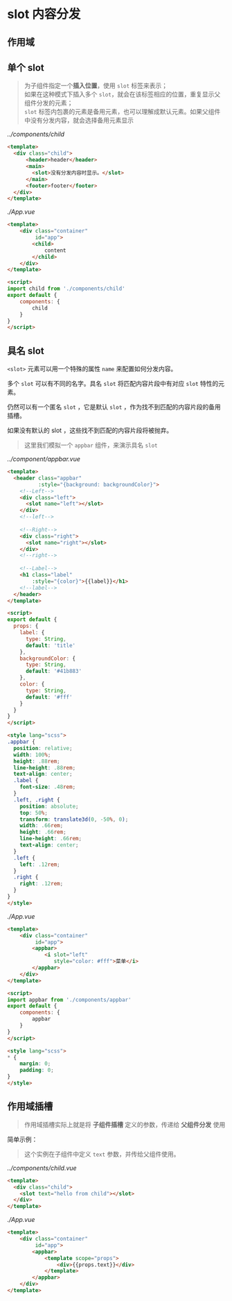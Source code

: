 # slot 内容分发

## 作用域

## 单个 slot
> 为子组件指定一个**插入位置**，使用 ``slot`` 标签来表示；\
如果在这种模式下插入多个 ``slot``，就会在该标签相应的位置，重复显示父组件分发的元素；\
``slot`` 标签内包裹的元素是备用元素，也可以理解成默认元素。如果父组件中没有分发内容，就会选择备用元素显示

*../components/child*
``` html
<template>
  <div class="child">
      <header>header</header>
      <main>
        <slot>没有分发内容时显示。</slot>
      </main>
      <footer>footer</footer>
  </div>
</template>
```

*./App.vue*
``` html
<template>
    <div class="container"
         id="app">
        <child>
            content
        </child>
    </div>
</template>

<script>
import child from './components/child'
export default {
    components: {
        child
    }
}
</script>
```

## 具名 slot

``<slot>`` 元素可以用一个特殊的属性 ``name`` 来配置如何分发内容。

多个 ``slot`` 可以有不同的名字。具名 ``slot`` 将匹配内容片段中有对应 ``slot`` 特性的元素。

仍然可以有一个匿名 ``slot`` ，它是默认 ``slot`` ，作为找不到匹配的内容片段的备用插槽。

如果没有默认的 slot ，这些找不到匹配的内容片段将被抛弃。

> 这里我们模拟一个 ``appbar`` 组件，来演示具名 ``slot``

*../component/appbar.vue*
``` html
<template>
  <header class="appbar"
          :style="{background: backgroundColor}">
    <!--Left-->
    <div class="left">
      <slot name="left"></slot>
    </div>
    <!--left-->
  
    <!--Right-->
    <div class="right">
      <slot name="right"></slot>
    </div>
    <!--right-->
  
    <!--Label-->
    <h1 class="label"
        :style="{color}">{{label}}</h1>
    <!--label-->
  </header>
</template>

<script>
export default {
  props: {
    label: {
      type: String,
      default: 'title'
    },
    backgroundColor: {
      type: String,
      default: '#41b883'
    },
    color: {
      type: String,
      default: '#fff'
    }
  }
}
</script>

<style lang="scss">
.appbar {
  position: relative;
  width: 100%;
  height: .88rem;
  line-height: .88rem;
  text-align: center;
  .label {
    font-size: .48rem;
  }
  .left, .right {
    position: absolute;
    top: 50%;
    transform: translate3d(0, -50%, 0);
    width: .66rem;
    height: .66rem;
    line-height: .66rem;
    text-align: center;
  }
  .left {
    left: .12rem;
  }
  .right {
    right: .12rem;
  }
}
</style>

```

*./App.vue*
``` html
<template>
    <div class="container"
         id="app">
        <appbar>
            <i slot="left"
               style="color: #fff">菜单</i>
        </appbar>
    </div>
</template>

<script>
import appbar from './components/appbar'
export default {
    components: {
        appbar
    }
}
</script>

<style lang="scss">
* {
    margin: 0;
    padding: 0;
}
</style>
```

## 作用域插槽
> 作用域插槽实际上就是将 **子组件插槽** 定义的参数，传递给 **父组件分发** 使用

简单示例：

> 这个实例在子组件中定义 ``text`` 参数，并传给父组件使用。

*../components/child.vue*
``` html
<template>
  <div class="child">
    <slot text="hello from child"></slot>
  </div>
</template>
```

*./App.vue*
``` html
<template>
    <div class="container"
         id="app">
        <appbar>
            <template scope="props">
                <div>{{props.text}}</div>
            </template>
        </appbar>
    </div>
</template>
```